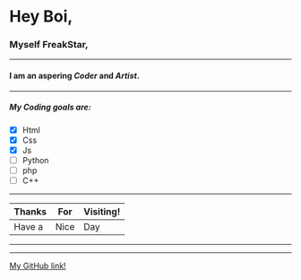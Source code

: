 # Hey Boi,

### Myself **FreakStar**,

---

#### I am an aspering *Coder* and *Artist*.

---

##### My Coding goals are:

* [x] Html
* [x] Css
* [x] Js
* [ ] Python
* [ ] php
* [ ] C++

---

|Thanks|For |Visiting!|
|------|----|---------|
|Have a|Nice|Day      |

---

---

[My GitHub link!](https://github.com/chiragSp)




